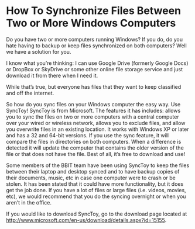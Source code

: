 # How To Synchronize Files Between Two or More Windows Computers

Do you have two or more computers running Windows?  If you do, do you hate having to backup or keep files synchronized on both computers?  Well we have a solution for you.

I know what you’re thinking: I can use Google Drive (formerly Google Docs) or DropBox or SkyDrive or some other online file storage service and just download it from there when I need it.

While that’s true, but everyone has files that they want to keep classified and off the internet.

So how do you sync files on your Windows computer the easy way.  Use SyncToy!  SyncToy is from Microsoft.  The features it has includes: allows you to sync the files on two or more computers with a central computer over your wired or wireless network, allows you to exclude files, and allow you overwrite files in an existing location.  It works with Windows XP or later and has a 32 and 64-bit versions.  If you use the sync feature, it will compare the files in directories on both computers.  When a difference is detected it will update the computer that contains the older version of the file or that does not have the file.  Best of all, it’s free to download and use!

Some members of the BBIT team have been using SyncToy to keep the files between their laptop and desktop synced and to have backup copies of their documents, music, etc in case one computer were to crash or be stolen.  It has been stated that it could have more functionality, but it does get the job done.  If you have a lot of files or large files (i.e. videos, movies, etc), we would recommend that you do the syncing overnight or when you aren’t in the office.

If you would like to download SyncToy, go to the download page located at http://www.microsoft.com/en-us/download/details.aspx?id=15155.

